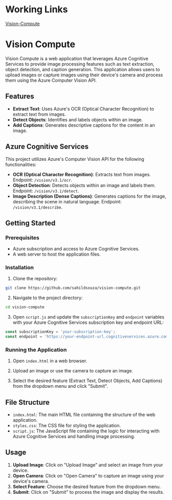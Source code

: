 # Working Links
<a href="vision-compute-project.azurewebsites.net" rel="nofollow">Vision-Compute</a>

# Vision Compute

Vision Compute is a web application that leverages Azure Cognitive Services to provide image processing features such as text extraction, object detection, and caption generation. This application allows users to upload images or capture images using their device's camera and process them using the Azure Computer Vision API.

## Features

- **Extract Text**: Uses Azure's OCR (Optical Character Recognition) to extract text from images.
- **Detect Objects**: Identifies and labels objects within an image.
- **Add Captions**: Generates descriptive captions for the content in an image.

## Azure Cognitive Services

This project utilizes Azure's Computer Vision API for the following functionalities:
- **OCR (Optical Character Recognition)**: Extracts text from images. Endpoint: `/vision/v3.1/ocr`.
- **Object Detection**: Detects objects within an image and labels them. Endpoint: `/vision/v3.1/detect`.
- **Image Description (Dense Captions)**: Generates captions for the image, describing the scene in natural language. Endpoint: `/vision/v3.1/describe`.

## Getting Started

### Prerequisites

- Azure subscription and access to Azure Cognitive Services.
- A web server to host the application files.

### Installation

1. Clone the repository:

```bash
git clone https://github.com/sahildsouza/vision-compute.git
```

2. Navigate to the project directory:

```bash
cd vision-compute
```

3. Open `script.js` and update the `subscriptionKey` and `endpoint` variables with your Azure Cognitive Services subscription key and endpoint URL:

```javascript
const subscriptionKey = 'your-subscription-key';
const endpoint = 'https://your-endpoint-url.cognitiveservices.azure.com/';
```

### Running the Application

1. Open `index.html` in a web browser.

2. Upload an image or use the camera to capture an image.

3. Select the desired feature (Extract Text, Detect Objects, Add Captions) from the dropdown menu and click "Submit".

## File Structure

- `index.html`: The main HTML file containing the structure of the web application.
- `styles.css`: The CSS file for styling the application.
- `script.js`: The JavaScript file containing the logic for interacting with Azure Cognitive Services and handling image processing.

## Usage

1. **Upload Image**: Click on "Upload Image" and select an image from your device.
2. **Open Camera**: Click on "Open Camera" to capture an image using your device's camera.
3. **Select Feature**: Choose the desired feature from the dropdown menu.
4. **Submit**: Click on "Submit" to process the image and display the results.
